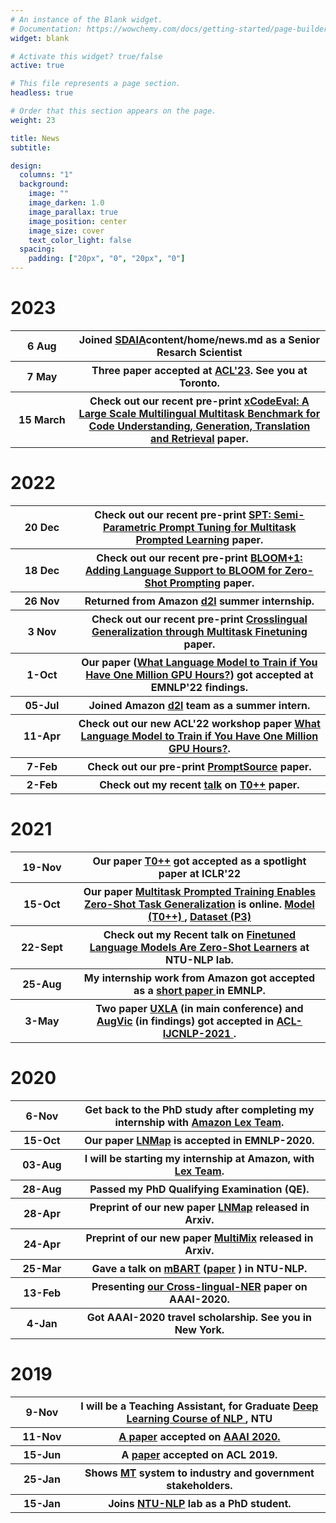 ```yaml
---
# An instance of the Blank widget.
# Documentation: https://wowchemy.com/docs/getting-started/page-builder/
widget: blank

# Activate this widget? true/false
active: true

# This file represents a page section.
headless: true

# Order that this section appears on the page.
weight: 23

title: News
subtitle:

design:
  columns: "1"
  background:
    image: ""
    image_darken: 1.0
    image_parallax: true
    image_position: center
    image_size: cover
    text_color_light: false
  spacing:
    padding: ["20px", "0", "20px", "0"]
---
```


# 2023

<table class="tg">

  <tr>
    <th class="tg-s268" width="20%">6 Aug</th>
    <th class="tg-s268">Joined <a href="https://sdaia.gov.sa/en/default.aspx">SDAIA</a>content/home/news.md as a Senior Resarch Scientist</th>
  </tr>

  <tr>
    <th class="tg-s268" width="20%">7 May</th>
    <th class="tg-s268">Three paper accepted at <a href="https://2023.aclweb.org/">ACL'23</a>. See you at Toronto.</th>
  </tr>

  <tr>
    <th class="tg-s268" width="20%">15 March</th>
    <th class="tg-s268">Check out our recent pre-print <a href="https://arxiv.org/abs/2303.03004">xCodeEval: A Large Scale Multilingual Multitask Benchmark for Code Understanding, Generation, Translation and Retrieval</a> paper.</th>
  </tr>
</table>

# 2022

<table class="tg">
  
  <tr>
    <th class="tg-s268" width="20%">20 Dec</th>
    <th class="tg-s268">Check out our recent pre-print <a href="https://arxiv.org/abs/2212.10929">SPT: Semi-Parametric Prompt Tuning for Multitask Prompted Learning</a> paper.</th>
  </tr>
  <tr>
    <th class="tg-s268" width="20%">18 Dec</th>
    <th class="tg-s268">Check out our recent pre-print <a href="https://arxiv.org/abs/2212.09535">BLOOM+1: Adding Language Support to BLOOM for Zero-Shot Prompting</a> paper.</th>
  </tr>
  <tr>
    <th class="tg-s268" width="20%">26 Nov</th>
    <th class="tg-s268">Returned from Amazon <a href="https://d2l.ai/">d2l</a> summer internship.</th>
  </tr>
  <tr>
    <th class="tg-s268" width="20%">3 Nov</th>
    <th class="tg-s268">Check out our recent pre-print <a href="https://arxiv.org/abs/2211.01786">Crosslingual Generalization through Multitask Finetuning</a> paper.</th>
  </tr>
  <tr>
    <th class="tg-s268" width="20%">1-Oct</th>
    <th class="tg-s268">Our paper (<a href="https://arxiv.org/abs/2210.15424">What Language Model to Train if You Have One Million GPU Hours?</a>) got accepted at EMNLP'22 findings.</th>
  </tr>
  <tr>
    <th class="tg-s268" width="20%">05-Jul</th>
    <th class="tg-s268">Joined Amazon <a href="https://d2l.ai/">d2l</a> team as a summer intern.</th>
  </tr>
  <tr>
    <th class="tg-s268" width="20%">11-Apr</th>
    <th class="tg-s268">Check out our new ACL'22 workshop paper <a href="https://openreview.net/pdf?id=rI7BL3fHIZq">What Language Model to Train if You Have One Million GPU Hours?</a>. </th>
  </tr>
  <tr>
    <th class="tg-s268" width="20%">7-Feb</th>
    <th class="tg-s268">Check out our pre-print <a href="https://arxiv.org/abs/2202.01279">PromptSource</a> paper. </th>
  </tr>
  <tr>
    <th class="tg-s268" width="20%">2-Feb</th>
    <th class="tg-s268">Check out my recent <a href="https://www.dropbox.com/s/i4phu8i9n58v7kd/T0pp.pdf">talk</a> on <a href="https://arxiv.org/abs/2110.08207">T0++</a> paper. </th>
  </tr>
</table>


# 2021

<table class="tg">
  <tr>
    <th class="tg-s268" width="20%">19-Nov</th>
    <th class="tg-s268">Our paper <a href="https://arxiv.org/abs/2110.08207">T0++</a> got accepted as a spotlight paper at ICLR'22 </th>
  </tr>
  <tr>
    <th class="tg-s268" width="20%">15-Oct</th>
    <th class="tg-s268">Our paper <a href="https://arxiv.org/abs/2110.08207">Multitask Prompted Training Enables Zero-Shot Task Generalization</a> is online. <a href="https://huggingface.co/bigscience/T0pp"> Model (T0++) </a>, <a href="https://huggingface.co/datasets/bigscience/P3"> Dataset (P3) </a> </th>
  </tr>
  <tr>
    <th class="tg-s268" width="20%">22-Sept</th>
    <th class="tg-s268">Check out my Recent talk on <a href="https://www.dropbox.com/s/vegvg0srhnkaoes/FLAN.pdf">Finetuned Language Models Are Zero-Shot Learners</a> at NTU-NLP lab. </th>
  </tr>
  <tr>
    <th class="tg-s268" width="20%">25-Aug</th> 
    <th class="tg-s268">My internship work from Amazon got accepted as a <a href="https://arxiv.org/abs/2109.02221"> short paper </a> in EMNLP. </th>
  </tr>
  <tr>
    <th class="tg-s268" width="20%">3-May</th> 
    <th class="tg-s268">Two paper <a href="https://arxiv.org/abs/2004.13240">UXLA</a> (in main conference) and <a href="https://arxiv.org/abs/2106.05141">AugVic</a> (in findings) got accepted in <a href="https://2021.aclweb.org/">ACL-IJCNLP-2021 </a>. </th>
  </tr>
</table>


# 2020

<table class="tg">
 
  <tr>
    <th class="tg-s268" width="20%">6-Nov</th>
    <th class="tg-s268">Get back to the PhD study after completing my internship with <a href="https://aws.amazon.com/lex/">Amazon Lex Team</a>. </th>
  </tr>
  
  <tr>
    <th class="tg-s268" width="20%">15-Oct</th>
    <th class="tg-s268">Our paper <a href="https://arxiv.org/abs/2004.13889">LNMap</a> is accepted in EMNLP-2020. </th>
  </tr>
  <tr>
    <th class="tg-s268" width="20%">03-Aug</th>
    <th class="tg-s268">I will be starting my internship at Amazon, with <a href="https://aws.amazon.com/lex/">Lex Team</a>. </th>
  </tr>
  <tr>
    <th class="tg-s268" width="20%">28-Aug</th>
    <th class="tg-s268">Passed my PhD Qualifying Examination (QE). </th>
  </tr>
  <tr>
    <th class="tg-s268" width="20%">28-Apr</th>
    <th class="tg-s268">Preprint of our new paper <a href="https://arxiv.org/abs/2004.13889">LNMap</a> released in Arxiv. </th>
  </tr>
    <tr>
    <th class="tg-s268" width="20%">24-Apr</th>
    <th class="tg-s268">Preprint of our new paper <a href="https://arxiv.org/abs/2004.13240">MultiMix</a> released in Arxiv. </th>
  </tr>
  </tr>
    <tr>
    <th class="tg-s268" width="20%">25-Mar</th>
    <th class="tg-s268">Gave a talk on  <a href="https://www.dropbox.com/s/ggnfgzoeo90ck1k/mBART.pdf">mBART</a>  (<a href="https://arxiv.org/abs/2001.08210">paper</a> ) in NTU-NLP. </th>
  </tr>
  <tr>
    <th class="tg-s268" width="20%">13-Feb</th>
    <th class="tg-s268">Presenting <a href="https://arxiv.org/abs/1911.09812">our Cross-lingual-NER</a> paper on AAAI-2020. </th>
  </tr>
  <tr>
    <th class="tg-s268">4-Jan</th>
    <th class="tg-s268">Got AAAI-2020 travel scholarship. See you in New York. </th>
  </tr>
</table>


# 2019

  <table class="tg">
  <tr>
    <th class="tg-s268" width="20%">9-Nov</th>
    <th class="tg-s268">I will be a Teaching Assistant, for Graduate <a href="https://ntunlpsg.github.io/ce7455_deep-nlp-20/"> Deep Learning Course of NLP </a>, NTU</th>
  </tr>
  <tr>
    <th class="tg-s268">11-Nov</th>
    <th class="tg-s268"><a href="https://arxiv.org/abs/1911.09812">A  paper</a> accepted on <a href="https://aaai.org/Conferences/AAAI-20/">AAAI 2020.</a> </th>
  </tr>
  <tr>
    <th class="tg-s268">15-Jun</th>
    <th class="tg-s268">A  <a href="https://arxiv.org/abs/1905.05682">paper</a> accepted on ACL 2019. </th>
  </tr>
  <tr>
    <th class="tg-s268">25-Jan</th>
    <th class="tg-s268">Shows <a href="https://ntunlpsg.github.io/project/malay-english-neural-machine-translator/">MT</a> system to industry and government stakeholders.</th>
  </tr>
  <tr>
    <th class="tg-s268">15-Jan</th>
    <th class="tg-s268">Joins <a href="https://ntunlpsg.github.io/">NTU-NLP</a> lab as a PhD student.</th>
  </tr>
</table>
